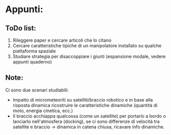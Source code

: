 # Appunti:

## ToDo list:

1. Rileggere paper e cercare articoli che lo citano
2. Cercare caratteristiche tipiche di un manipolatore installato su qualche piattaforma spaziale
3. Studiare strategia per disaccoppiare i giunti (espansione modale, vedere appunti quaderno)

## Note:

Ci sono due scenari studiabili:
- Impatto di micrometeoriti su satelliti/braccio robotico e in base alla risposta dinamica ricostruire le caratteristiche dinamiche (quantità di moto, energia cinetica, ecc.)
- Il braccio acchiappa qualcossa (come un satellite) per portarlo a bordo o lanciarlo nell'atmosfera (docking), se ci sono differenze di velocità tra satellite e braccio -> dinamica in catena chiusa, ricavare info dinamiche.